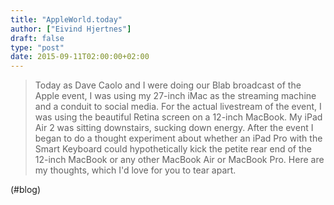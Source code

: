 ```yaml
---
title: "AppleWorld.today"
author: ["Eivind Hjertnes"]
draft: false
type: "post"
date: 2015-09-11T02:00:00+02:00
---
```


> Today as Dave Caolo and I were doing our Blab broadcast of the Apple
> event, I was using my 27-inch iMac as the streaming machine and a
> conduit to social media. For the actual livestream of the event, I was
> using the beautiful Retina screen on a 12-inch MacBook. My iPad Air 2
> was sitting downstairs, sucking down energy. After the event I began
> to do a thought experiment about whether an iPad Pro with the Smart
> Keyboard could hypothetically kick the petite rear end of the 12-inch
> MacBook or any other MacBook Air or MacBook Pro. Here are my thoughts,
> which I'd love for you to tear apart.

(#blog)
